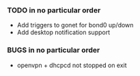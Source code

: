 ### TODO in no particular order
* Add triggers to gonet for bond0 up/down
* Add desktop notification support

### BUGS in no particular order
* openvpn + dhcpcd not stopped on exit
